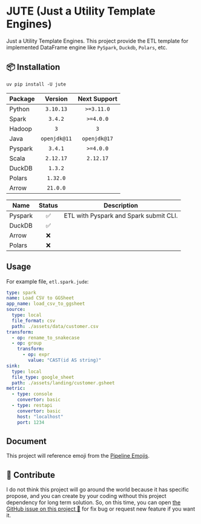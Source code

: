 # JUTE (Just a Utility Template Engines)

Just a Utility Template Engines. This project provide the ETL template for
implemented DataFrame engine like `PySpark`, `Duckdb`, `Polars`, etc.

## 📦 Installation

```shell
uv pip install -U jute
```

| Package |   Version    | Next Support |
|---------|:------------:|:------------:|
| Python  |  `3.10.13`   |  `>=3.11.0`  |
| Spark   |   `3.4.2`    |  `>=4.0.0`   |
| Hadoop  |     `3`      |     `3`      |
| Java    | `openjdk@11` | `openjdk@17` |
| Pyspark |   `3.4.1`    |  `>=4.0.0`   |
| Scala   |  `2.12.17`   |  `2.12.17`   |
| DuckDB  |   `1.3.2`    |              |
| Polars  |   `1.32.0`   |              |
| Arrow   |   `21.0.0`   |              |

| Name    | Status | Description                             |
|---------|:------:|-----------------------------------------|
| Pyspark |   ✅    | ETL with Pyspark and Spark submit CLI.  |
| DuckDB  |   ✅    |                                         |
| Arrow   |   ❌    |                                         |
| Polars  |   ❌    |                                         |

## Usage

For example file, `etl.spark.jude`:

```yaml
type: spark
name: Load CSV to GGSheet
app_name: load_csv_to_ggsheet
source:
  type: local
  file_format: csv
  path: ./assets/data/customer.csv
transform:
  - op: rename_to_snakecase
  - op: group
    transform:
      - op: expr
        value: "CAST(id AS string)"
sink:
  type: local
  file_type: google_sheet
  path: ./assets/landing/customer.gsheet
metric:
  - type: console
    convertor: basic
  - type: restapi
    convertor: basic
    host: "localhost"
    port: 1234
```

## Document

This project will reference emoji from the [Pipeline Emojis](https://emojidb.org/pipeline-emojis).

## 💬 Contribute

I do not think this project will go around the world because it has specific propose,
and you can create by your coding without this project dependency for long term
solution. So, on this time, you can open [the GitHub issue on this project 🙌](https://github.com/ddeutils/jude/issues)
for fix bug or request new feature if you want it.
